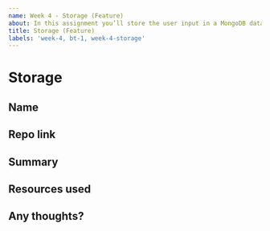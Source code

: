 ```yaml
---
name: Week 4 - Storage (Feature)
about: In this assignment you’ll store the user input in a MongoDB database.
title: Storage (Feature)
labels: 'week-4, bt-1, week-4-storage'
---
```


# Storage

## Name
<!-- Add your name here -->

## Repo link
<!-- Include a link to your repository -->

## Summary
<!-- A summary of what you did. What progress did you make? -->

## Resources used
<!-- What resources did you use? -->

## Any thoughts?
<!-- Let us know what you thought of the homework, and give us any feedback. What parts did you find difficult? -->
